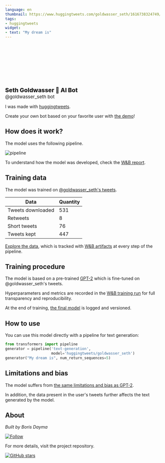 ```yaml
---
language: en
thumbnail: https://www.huggingtweets.com/goldwasser_seth/1616738324749/predictions.png
tags:
- huggingtweets
widget:
- text: "My dream is"
---
```


<div>
<div style="width: 132px; height:132px; border-radius: 50%; background-size: cover; background-image: url('https://pbs.twimg.com/profile_images/1348671093125611522/EPvavP8X_400x400.jpg')">
</div>
<div style="margin-top: 8px; font-size: 19px; font-weight: 800">Seth Goldwasser 🤖 AI Bot </div>
<div style="font-size: 15px">@goldwasser_seth bot</div>
</div>

I was made with [huggingtweets](https://github.com/borisdayma/huggingtweets).

Create your own bot based on your favorite user with [the demo](https://colab.research.google.com/github/borisdayma/huggingtweets/blob/master/huggingtweets-demo.ipynb)!

## How does it work?

The model uses the following pipeline.

![pipeline](https://github.com/borisdayma/huggingtweets/blob/master/img/pipeline.png?raw=true)

To understand how the model was developed, check the [W&B report](https://wandb.ai/wandb/huggingtweets/reports/HuggingTweets-Train-a-Model-to-Generate-Tweets--VmlldzoxMTY5MjI).

## Training data

The model was trained on [@goldwasser_seth's tweets](https://twitter.com/goldwasser_seth).

| Data | Quantity |
| --- | --- |
| Tweets downloaded | 531 |
| Retweets | 8 |
| Short tweets | 76 |
| Tweets kept | 447 |

[Explore the data](https://wandb.ai/wandb/huggingtweets/runs/e8p1yskc/artifacts), which is tracked with [W&B artifacts](https://docs.wandb.com/artifacts) at every step of the pipeline.

## Training procedure

The model is based on a pre-trained [GPT-2](https://huggingface.co/gpt2) which is fine-tuned on @goldwasser_seth's tweets.

Hyperparameters and metrics are recorded in the [W&B training run](https://wandb.ai/wandb/huggingtweets/runs/mj33xci4) for full transparency and reproducibility.

At the end of training, [the final model](https://wandb.ai/wandb/huggingtweets/runs/mj33xci4/artifacts) is logged and versioned.

## How to use

You can use this model directly with a pipeline for text generation:

```python
from transformers import pipeline
generator = pipeline('text-generation',
                     model='huggingtweets/goldwasser_seth')
generator("My dream is", num_return_sequences=5)
```

## Limitations and bias

The model suffers from [the same limitations and bias as GPT-2](https://huggingface.co/gpt2#limitations-and-bias).

In addition, the data present in the user's tweets further affects the text generated by the model.

## About

*Built by Boris Dayma*

[![Follow](https://img.shields.io/twitter/follow/borisdayma?style=social)](https://twitter.com/intent/follow?screen_name=borisdayma)

For more details, visit the project repository.

[![GitHub stars](https://img.shields.io/github/stars/borisdayma/huggingtweets?style=social)](https://github.com/borisdayma/huggingtweets)
